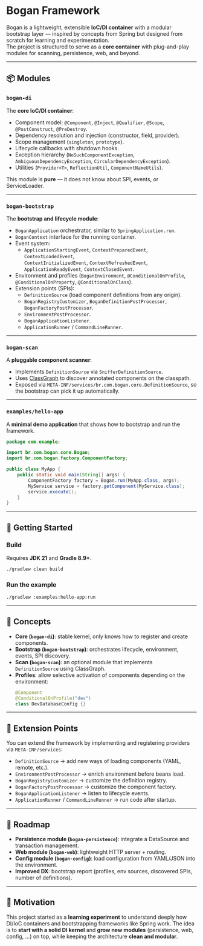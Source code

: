 # Bogan Framework

Bogan is a lightweight, extensible **IoC/DI container** with a modular bootstrap layer — inspired by concepts from Spring but designed from scratch for learning and experimentation.  
The project is structured to serve as a **core container** with plug-and-play modules for scanning, persistence, web, and beyond.

---

## 📦 Modules

### `bogan-di`
The **core IoC/DI container**:
- Component model: `@Component`, `@Inject`, `@Qualifier`, `@Scope`, `@PostConstruct`, `@PreDestroy`.
- Dependency resolution and injection (constructor, field, provider).
- Scope management (`singleton`, `prototype`).
- Lifecycle callbacks with shutdown hooks.
- Exception hierarchy (`NoSuchComponentException`, `AmbiguousDependencyException`, `CircularDependencyException`).
- Utilities (`Provider<T>`, `ReflectionUtil`, `ComponentNameUtils`).

This module is **pure** — it does not know about SPI, events, or ServiceLoader.

---

### `bogan-bootstrap`
The **bootstrap and lifecycle module**:
- `BoganApplication` orchestrator, similar to `SpringApplication.run`.
- `BoganContext` interface for the running container.
- Event system:
  - `ApplicationStartingEvent`, `ContextPreparedEvent`, `ContextLoadedEvent`,  
    `ContextInitializedEvent`, `ContextRefreshedEvent`, `ApplicationReadyEvent`, `ContextClosedEvent`.
- Environment and profiles (`BoganEnvironment`, `@ConditionalOnProfile`, `@ConditionalOnProperty`, `@ConditionalOnClass`).
- Extension points (SPIs):
  - `DefinitionSource` (load component definitions from any origin).
  - `BoganRegistryCustomizer`, `BoganDefinitionPostProcessor`, `BoganFactoryPostProcessor`.
  - `EnvironmentPostProcessor`.
  - `BoganApplicationListener`.
  - `ApplicationRunner` / `CommandLineRunner`.

---

### `bogan-scan`
A **pluggable component scanner**:
- Implements `DefinitionSource` via `SnifferDefinitionSource`.
- Uses [ClassGraph](https://github.com/classgraph/classgraph) to discover annotated components on the classpath.
- Exposed via `META-INF/services/br.com.bogan.core.DefinitionSource`, so the bootstrap can pick it up automatically.

---

### `examples/hello-app`
A **minimal demo application** that shows how to bootstrap and run the framework.

```java
package com.example;

import br.com.bogan.core.Bogan;
import br.com.bogan.factory.ComponentFactory;

public class MyApp {
    public static void main(String[] args) {
        ComponentFactory factory = Bogan.run(MyApp.class, args);
        MyService service = factory.getComponent(MyService.class);
        service.execute();
    }
}
```

---

## 🚀 Getting Started

### Build
Requires **JDK 21** and **Gradle 8.9+**.

```bash
./gradlew clean build
```

### Run the example
```bash
./gradlew :examples:hello-app:run
```

---

## 🔧 Concepts

- **Core (`bogan-di`)**: stable kernel, only knows how to register and create components.
- **Bootstrap (`bogan-bootstrap`)**: orchestrates lifecycle, environment, events, SPI discovery.
- **Scan (`bogan-scan`)**: an optional module that implements `DefinitionSource` using ClassGraph.
- **Profiles**: allow selective activation of components depending on the environment:
  ```java
  @Component
  @ConditionalOnProfile("dev")
  class DevDatabaseConfig {}
  ```

---

## 🧩 Extension Points

You can extend the framework by implementing and registering providers via `META-INF/services`:

- `DefinitionSource` → add new ways of loading components (YAML, remote, etc.).
- `EnvironmentPostProcessor` → enrich environment before beans load.
- `BoganRegistryCustomizer` → customize the definition registry.
- `BoganFactoryPostProcessor` → customize the component factory.
- `BoganApplicationListener` → listen to lifecycle events.
- `ApplicationRunner` / `CommandLineRunner` → run code after startup.

---

## 📌 Roadmap

- **Persistence module (`bogan-persistence`)**: integrate a DataSource and transaction management.
- **Web module (`bogan-web`)**: lightweight HTTP server + routing.
- **Config module (`bogan-config`)**: load configuration from YAML/JSON into the environment.
- **Improved DX**: bootstrap report (profiles, env sources, discovered SPIs, number of definitions).

---

## 🙋 Motivation

This project started as a **learning experiment** to understand deeply how DI/IoC containers and bootstrapping frameworks like Spring work. The idea is to **start with a solid DI kernel** and **grow new modules** (persistence, web, config, …) on top, while keeping the architecture **clean and modular**.
